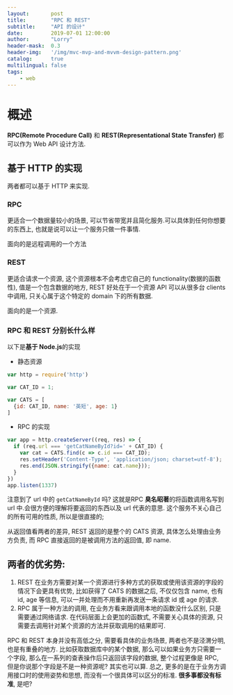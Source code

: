 ```yaml
---
layout:       post
title:        "RPC 和 REST"
subtitle:     "API 的设计"
date:         2019-07-01 12:00:00
author:       "Lorry"
header-mask:  0.3
header-img:   '/img/mvc-mvp-and-mvvm-design-pattern.png'
catalog:      true
multilingual: false
tags:
    - web
---
```


# 概述

**RPC(Remote Procedure Call)** 和 **REST(Representational State Transfer)** 都可以作为 Web API 设计方法.

## 基于 HTTP 的实现

两者都可以基于 HTTP 来实现.

### RPC

更适合一个数据量较小的场景, 可以节省带宽并且简化服务.可以具体到任何你想要的东西上, 也就是说可以让一个服务只做一件事情.

面向的是远程调用的一个方法

### REST

更适合请求一个资源, 这个资源根本不会考虑它自己的 functionality(数据的函数性), 值是一个包含数据的地方, REST 好处在于一个资源 API 可以从很多台 clients 中调用, 只关心属于这个特定的 domain 下的所有数据.

面向的是一个资源.

### RPC 和 REST 分别长什么样

以下是**基于 Node.js**的实现

- 静态资源

```js
var http = require('http')

var CAT_ID = 1;

var CATS = [
  {id: CAT_ID, name: '英短', age: 1}
]
```

- RPC 的实现

```js
var app = http.createServer((req, res) => {
  if (req.url === 'getCatNameById?id=' + CAT_ID) {
    var cat = CATS.find(c => c.id === CAT_ID);
    res.setHeader('Content-Type', 'application/json; charset=utf-8');
    res.end(JSON.stringify({name: cat.name}));
  }
})
app.listen(1337)
```

注意到了 url 中的 `getCatNameById` 吗? 这就是RPC **臭名昭著**的将函数调用名写到 url 中.会很方便的理解将要返回的东西以及 url 代表的意思. 这个服务不关心自己的所有可用的性质, 所以是很直接的;

从返回值看两者的差异, REST 返回的是整个的 CATS 资源, 具体怎么处理由业务方负责, 而 RPC 直接返回的是被调用方法的返回值, 即 name.

## 两者的优劣势:

1. REST 在业务方需要对某一个资源进行多种方式的获取或使用该资源的字段的情况下会更具有优势, 比如获得了 CATS 的数据之后, 不仅仅包含 name, 也有 id, age 等信息, 可以一并处理而不用重新再发送一条请求 id 或 age 的请求.
2. RPC 属于一种方法的调用, 在业务方看来跟调用本地的函数没什么区别, 只是需要通过网络请求. 在代码层面上会更加的函数式, 不需要关心具体的资源, 只需要去调用针对某个资源的方法并获取调用的结果即可.

RPC 和 REST 本身并没有高低之分, 需要看具体的业务场景, 两者也不是泾渭分明, 也是有重叠的地方. 比如获取数据库中的某个数据, 那么可以如果业务方只需要一个字段, 那么在一系列的查表操作后只返回该字段的数据, 整个过程更像是 RPC, 但是你说那个字段是不是一种资源呢? 其实也可以算. 总之, 更多的是在于业务方调用接口时的使用姿势和思想, 而没有一个很具体可以区分的标准. **很多事都没有标准**, 是吧?


